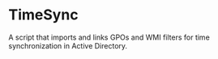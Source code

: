 # TimeSync
A script that imports and links GPOs and WMI filters for time synchronization in Active Directory.
